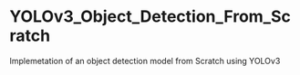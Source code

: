 # YOLOv3_Object_Detection_From_Scratch
 Implemetation of an object detection model from Scratch using YOLOv3 
